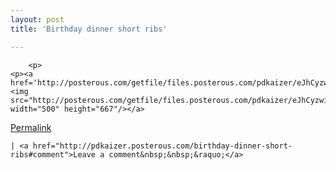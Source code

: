 ```yaml
---
layout: post
title: 'Birthday dinner short ribs'

---
```



        <p>
	<p><a href='http://posterous.com/getfile/files.posterous.com/pdkaizer/eJhCyzwiAGmdgBickyaDbGHmEaJvFDnCufwGjaxyobDlhICeFHCzmBfstBdH/IMG_0001.jpg.scaled1000.jpg'><img src="http://posterous.com/getfile/files.posterous.com/pdkaizer/eJhCyzwiAGmdgBickyaDbGHmEaJvFDnCufwGjaxyobDlhICeFHCzmBfstBdH/IMG_0001.jpg.scaled500.jpg" width="500" height="667"/></a>
</p>
	
</p>

<p><a href="http://pdkaizer.posterous.com/birthday-dinner-short-ribs">Permalink</a> 

	| <a href="http://pdkaizer.posterous.com/birthday-dinner-short-ribs#comment">Leave a comment&nbsp;&nbsp;&raquo;</a>

</p>
      
